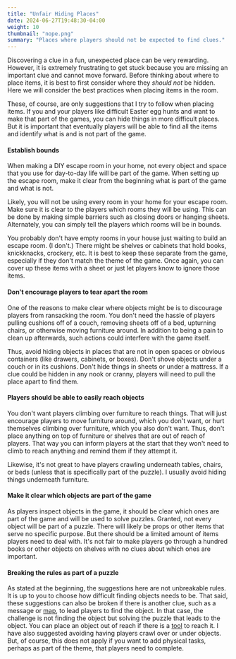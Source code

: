 ```yaml
---
title: "Unfair Hiding Places"
date: 2024-06-27T19:48:30-04:00
weight: 10
thumbnail: "nope.png"
summary: "Places where players should not be expected to find clues."
---
```


Discovering a clue in a fun, unexpected place can be very rewarding.
However, it is extremely frustrating to get stuck because you are missing
an important clue and cannot move forward. Before thinking about where to
place items, it is best to first consider where they _should not_ be
hidden. Here we will consider the best practices when placing items in the
room.

These, of course, are only suggestions that I try to follow when placing
items. If you and your players like difficult Easter egg hunts and want to
make that part of the games, you can hide things in more difficult places.
But it is important that eventually players will be able to find all the
items and identify what is and is not part of the game.

#### Establish bounds

When making a DIY escape room in your home, not every object and space that
you use for day-to-day life will be part of the game. When setting up the
escape room, make it clear from the beginning what is part of the game and
what is not.

Likely, you will not be using every room in your home for your escape room.
Make sure it is clear to the players which rooms they will be using. This
can be done by making simple barriers such as closing doors or hanging
sheets. Alternately, you can simply tell the players which rooms will be in
bounds.

You probably don't have empty rooms in your house just waiting to build an
escape room. (I don't.) There might be shelves or cabinets that hold books,
knickknacks, crockery, etc. It is best to keep these separate from the
game, especially if they don't match the theme of the game. Once again, you
can cover up these items with a sheet or just let players know to ignore
those items.

#### Don't encourage players to tear apart the room

One of the reasons to make clear where objects might be is to discourage
players from ransacking the room. You don't need the hassle of players
pulling cushions off of a couch, removing sheets off of a bed, upturning
chairs, or otherwise moving furniture around. In addition to being a pain
to clean up afterwards, such actions could interfere with the game itself.

Thus, avoid hiding objects in places that are not in open spaces or obvious
containers (like drawers, cabinets, or boxes). Don't shove objects under a
couch or in its cushions. Don't hide things in sheets or under a mattress.
If a clue could be hidden in any nook or cranny, players will need to pull
the place apart to find them.

#### Players should be able to easily reach objects

You don't want players climbing over furniture to reach things. That will
just encourage players to move furniture around, which you don't want, or
hurt themselves climbing over furniture, which you also don't want. Thus,
don't place anything on top of furniture or shelves that are out of reach
of players. That way you can inform players at the start that they won't
need to climb to reach anything and remind them if they attempt it.

Likewise, it's not great to have players crawling underneath tables,
chairs, or beds (unless that is specifically part of the puzzle). I usually
avoid hiding things underneath furniture.

#### Make it clear which objects are part of the game

As players inspect objects in the game, it should be clear which ones are
part of the game and will be used to solve puzzles. Granted, not every
object will be part of a puzzle. There will likely be props or other items
that serve no specific purpose. But there should be a limited amount of
items players need to deal with. It's not fair to make players go through a
hundred books or other objects on shelves with no clues about which ones
are important.

#### Breaking the rules as part of a puzzle

As stated at the beginning, the suggestions here are not unbreakable rules. It
is up to you to choose how difficult finding objects needs to be. That said,
these suggestions can also be broken if there is another clue, such as a message
or [map](/puzzles/hiding-places/maps/), to lead players to find the object. In
that case, the challenge is not finding the object but solving the puzzle that
leads to the object. You can place an object out of reach if there is a
[tool](/puzzles/tools/) to reach it. I have also suggested avoiding having
players crawl over or under objects. But, of course, this does not apply if you
want to add physical tasks, perhaps as part of the theme, that players need to
complete.
